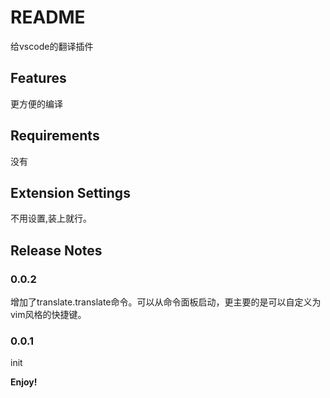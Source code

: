 #  README

给vscode的翻译插件

## Features

更方便的编译

## Requirements

没有

## Extension Settings

不用设置,装上就行。

## Release Notes

### 0.0.2

增加了translate.translate命令。可以从命令面板启动，更主要的是可以自定义为vim风格的快捷键。

### 0.0.1

init

**Enjoy!**
